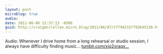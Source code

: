 ```yaml
---
layout: post
microblog: true
audio: 
date: 2011-06-06 22:37:13 -0500
guid: http://craigmcclellan.micro.blog/2011/06/07/t77942157792645120.html
---
```

Audio: Whenever I drive home from a long rehearsal or studio session, I always have difficulty finding music... [tumblr.com/xiq2vraqx...](http://tumblr.com/xiq2vraqxx)
